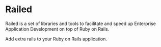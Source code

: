 # Railed

Railed is a set of libraries and tools to facilitate and speed up Enterprise Application Development on top of Ruby on Rails.

Add extra rails to your Ruby on Rails application.
